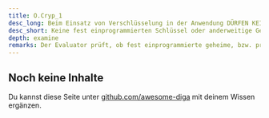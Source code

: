 ```yaml
---
title: O.Cryp_1
desc_long: Beim Einsatz von Verschlüsselung in der Anwendung DÜRFEN KEINE fest einprogrammierten geheimen, bzw. privaten Schlüssel eingesetzt werden.
desc_short: Keine fest einprogrammierten Schlüssel oder anderweitige Geheimnisse.
depth: examine
remarks: Der Evaluator prüft, ob fest einprogrammierte geheime, bzw. private Schlüssel eingesetzt werden. Wird ein Asset durch eine kaskadierte Verschlüsselung geschützt, soll mindestens eine Verschlüsselungsebene stark gegen Reverse Engineering geschützt sein und mindestens ein nicht-statischer Schlüssel eingesetzt werden.
---
```


## Noch keine Inhalte

Du kannst diese Seite unter [github.com/awesome-diga](https://github.com/awesome-diga/tr-faq) mit deinem Wissen ergänzen.
